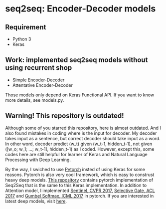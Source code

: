 # seq2seq: Encoder-Decoder models
## Requirement
+ Python 3
+ Keras

## Work: implemented seq2seq models without using recurrent shop
+ Simple Encoder-Decoder
+ Attentative Encoder-Decoder

Those models only depend on Keras Functional API.
If you want to know more details, see models.py.

## Warning! This repository is outdated!

Although some of you starred this repository, here is almost outdated.
And I also found mistakes in coding where is the input for decoder.
My decoder takes input as a sentence, but correct decoder should take input as a word.
In other word, decoder predict (w_t) given (w_t-1, hidden_t-1), not given ([w_o; w_1; ...; w_t-1], hidden_t-1) as I coded.
However, except this, some codes here are still helpful for learner of Keras and Natural Language Processing with Deep Learning.

By the way, I swiched to use [Pytorch](http://pytorch.org) insted of using Keras for some reasons.
Pytorch is also very cool framework, which is easy to construst heavy deep models.
[This repository](https://github.com/tatsuokun/pytorch_seq2seq) contains pytorch implementation of Seq2Seq that is the same to this Keras implementation.
In addition to Attention model, I implemented [Sentinel, CVPR 2017](https://arxiv.org/pdf/1612.01887.pdf), [Selective Gate, ACL 2017](https://arxiv.org/pdf/1704.07073.pdf) and [Gumbel Softmax, ICML 2017](https://arxiv.org/pdf/1611.01144.pdf) in pytorch.
If you are interested in latest deep models, visit [here](https://github.com/tatsuokun/pytorch_seq2seq).
